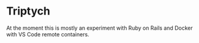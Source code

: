 # Triptych

At the moment this is mostly an experiment with Ruby on Rails and Docker with VS Code remote containers.
